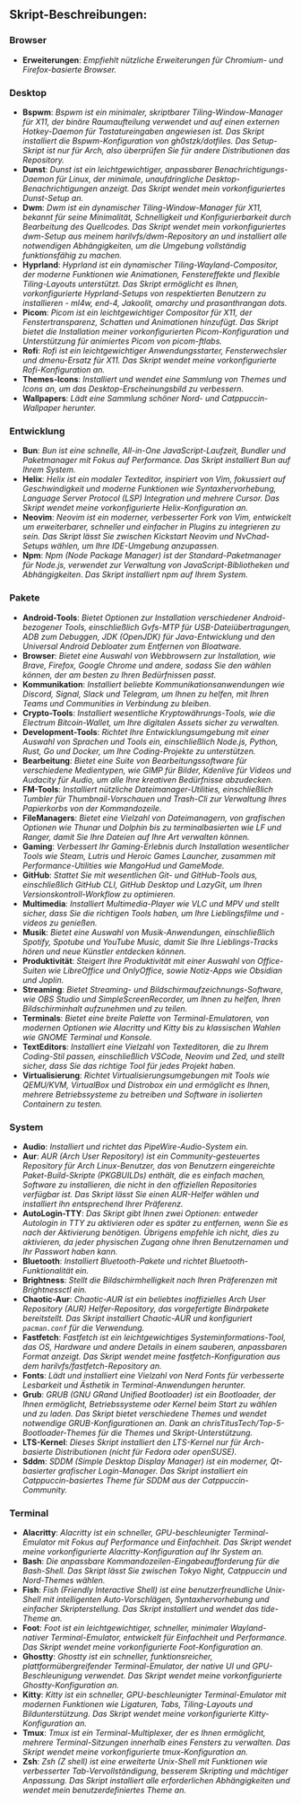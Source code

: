 ## Skript-Beschreibungen:

### Browser

- **Erweiterungen**: *Empfiehlt nützliche Erweiterungen für Chromium- und Firefox-basierte Browser.*

### Desktop

- **Bspwm**: *Bspwm ist ein minimaler, skriptbarer Tiling-Window-Manager für X11, der binäre Raumaufteilung verwendet und auf einen externen Hotkey-Daemon für Tastatureingaben angewiesen ist. Das Skript installiert die Bspwm-Konfiguration von gh0stzk/dotfiles. Das Setup-Skript ist nur für Arch, also überprüfen Sie für andere Distributionen das Repository.*
- **Dunst**: *Dunst ist ein leichtgewichtiger, anpassbarer Benachrichtigungs-Daemon für Linux, der minimale, unaufdringliche Desktop-Benachrichtigungen anzeigt. Das Skript wendet mein vorkonfiguriertes Dunst-Setup an.*
- **Dwm**: *Dwm ist ein dynamischer Tiling-Window-Manager für X11, bekannt für seine Minimalität, Schnelligkeit und Konfigurierbarkeit durch Bearbeitung des Quellcodes. Das Skript wendet mein vorkonfiguriertes dwm-Setup aus meinem harilvfs/dwm-Repository an und installiert alle notwendigen Abhängigkeiten, um die Umgebung vollständig funktionsfähig zu machen.*
- **Hyprland**: *Hyprland ist ein dynamischer Tiling-Wayland-Compositor, der moderne Funktionen wie Animationen, Fenstereffekte und flexible Tiling-Layouts unterstützt. Das Skript ermöglicht es Ihnen, vorkonfigurierte Hyprland-Setups von respektierten Benutzern zu installieren - ml4w, end-4, Jakoolit, omarchy und prasanthrangan dots.*
- **Picom**: *Picom ist ein leichtgewichtiger Compositor für X11, der Fenstertransparenz, Schatten und Animationen hinzufügt. Das Skript bietet die Installation meiner vorkonfigurierten Picom-Konfiguration und Unterstützung für animiertes Picom von picom-ftlabs.*
- **Rofi**: *Rofi ist ein leichtgewichtiger Anwendungsstarter, Fensterwechsler und dmenu-Ersatz für X11. Das Skript wendet meine vorkonfigurierte Rofi-Konfiguration an.*
- **Themes-Icons**: *Installiert und wendet eine Sammlung von Themes und Icons an, um das Desktop-Erscheinungsbild zu verbessern.*
- **Wallpapers**: *Lädt eine Sammlung schöner Nord- und Catppuccin-Wallpaper herunter.*

### Entwicklung

- **Bun**: *Bun ist eine schnelle, All-in-One JavaScript-Laufzeit, Bundler und Paketmanager mit Fokus auf Performance. Das Skript installiert Bun auf Ihrem System.*
- **Helix**: *Helix ist ein modaler Texteditor, inspiriert von Vim, fokussiert auf Geschwindigkeit und moderne Funktionen wie Syntaxhervorhebung, Language Server Protocol (LSP) Integration und mehrere Cursor. Das Skript wendet meine vorkonfigurierte Helix-Konfiguration an.*
- **Neovim**: *Neovim ist ein moderner, verbesserter Fork von Vim, entwickelt um erweiterbarer, schneller und einfacher in Plugins zu integrieren zu sein. Das Skript lässt Sie zwischen Kickstart Neovim und NvChad-Setups wählen, um Ihre IDE-Umgebung anzupassen.*
- **Npm**: *Npm (Node Package Manager) ist der Standard-Paketmanager für Node.js, verwendet zur Verwaltung von JavaScript-Bibliotheken und Abhängigkeiten. Das Skript installiert npm auf Ihrem System.*

### Pakete

- **Android-Tools**: *Bietet Optionen zur Installation verschiedener Android-bezogener Tools, einschließlich Gvfs-MTP für USB-Dateiübertragungen, ADB zum Debuggen, JDK (OpenJDK) für Java-Entwicklung und den Universal Android Debloater zum Entfernen von Bloatware.*
- **Browser**: *Bietet eine Auswahl von Webbrowsern zur Installation, wie Brave, Firefox, Google Chrome und andere, sodass Sie den wählen können, der am besten zu Ihren Bedürfnissen passt.*
- **Kommunikation**: *Installiert beliebte Kommunikationsanwendungen wie Discord, Signal, Slack und Telegram, um Ihnen zu helfen, mit Ihren Teams und Communities in Verbindung zu bleiben.*
- **Crypto-Tools**: *Installiert wesentliche Kryptowährungs-Tools, wie die Electrum Bitcoin-Wallet, um Ihre digitalen Assets sicher zu verwalten.*
- **Development-Tools**: *Richtet Ihre Entwicklungsumgebung mit einer Auswahl von Sprachen und Tools ein, einschließlich Node.js, Python, Rust, Go und Docker, um Ihre Coding-Projekte zu unterstützen.*
- **Bearbeitung**: *Bietet eine Suite von Bearbeitungssoftware für verschiedene Medientypen, wie GIMP für Bilder, Kdenlive für Videos und Audacity für Audio, um alle Ihre kreativen Bedürfnisse abzudecken.*
- **FM-Tools**: *Installiert nützliche Dateimanager-Utilities, einschließlich Tumbler für Thumbnail-Vorschauen und Trash-Cli zur Verwaltung Ihres Papierkorbs von der Kommandozeile.*
- **FileManagers**: *Bietet eine Vielzahl von Dateimanagern, von grafischen Optionen wie Thunar und Dolphin bis zu terminalbasierten wie LF und Ranger, damit Sie Ihre Dateien auf Ihre Art verwalten können.*
- **Gaming**: *Verbessert Ihr Gaming-Erlebnis durch Installation wesentlicher Tools wie Steam, Lutris und Heroic Games Launcher, zusammen mit Performance-Utilities wie MangoHud und GameMode.*
- **GitHub**: *Stattet Sie mit wesentlichen Git- und GitHub-Tools aus, einschließlich GitHub CLI, GitHub Desktop und LazyGit, um Ihren Versionskontroll-Workflow zu optimieren.*
- **Multimedia**: *Installiert Multimedia-Player wie VLC und MPV und stellt sicher, dass Sie die richtigen Tools haben, um Ihre Lieblingsfilme und -videos zu genießen.*
- **Musik**: *Bietet eine Auswahl von Musik-Anwendungen, einschließlich Spotify, Spotube und YouTube Music, damit Sie Ihre Lieblings-Tracks hören und neue Künstler entdecken können.*
- **Produktivität**: *Steigert Ihre Produktivität mit einer Auswahl von Office-Suiten wie LibreOffice und OnlyOffice, sowie Notiz-Apps wie Obsidian und Joplin.*
- **Streaming**: *Bietet Streaming- und Bildschirmaufzeichnungs-Software, wie OBS Studio und SimpleScreenRecorder, um Ihnen zu helfen, Ihren Bildschirminhalt aufzunehmen und zu teilen.*
- **Terminals**: *Bietet eine breite Palette von Terminal-Emulatoren, von modernen Optionen wie Alacritty und Kitty bis zu klassischen Wahlen wie GNOME Terminal und Konsole.*
- **TextEditors**: *Installiert eine Vielzahl von Texteditoren, die zu Ihrem Coding-Stil passen, einschließlich VSCode, Neovim und Zed, und stellt sicher, dass Sie das richtige Tool für jedes Projekt haben.*
- **Virtualisierung**: *Richtet Virtualisierungsumgebungen mit Tools wie QEMU/KVM, VirtualBox und Distrobox ein und ermöglicht es Ihnen, mehrere Betriebssysteme zu betreiben und Software in isolierten Containern zu testen.*

### System

- **Audio**: *Installiert und richtet das PipeWire-Audio-System ein.*
- **Aur**: *AUR (Arch User Repository) ist ein Community-gesteuertes Repository für Arch Linux-Benutzer, das von Benutzern eingereichte Paket-Build-Skripte (PKGBUILDs) enthält, die es einfach machen, Software zu installieren, die nicht in den offiziellen Repositories verfügbar ist. Das Skript lässt Sie einen AUR-Helfer wählen und installiert ihn entsprechend Ihrer Präferenz.*
- **AutoLogin-TTY**: *Das Skript gibt Ihnen zwei Optionen: entweder Autologin in TTY zu aktivieren oder es später zu entfernen, wenn Sie es nach der Aktivierung benötigen. Übrigens empfehle ich nicht, dies zu aktivieren, da jeder physischen Zugang ohne Ihren Benutzernamen und Ihr Passwort haben kann.*
- **Bluetooth**: *Installiert Bluetooth-Pakete und richtet Bluetooth-Funktionalität ein.*
- **Brightness**: *Stellt die Bildschirmhelligkeit nach Ihren Präferenzen mit Brightnessctl ein.*
- **Chaotic-Aur**: *Chaotic-AUR ist ein beliebtes inoffizielles Arch User Repository (AUR) Helfer-Repository, das vorgefertigte Binärpakete bereitstellt. Das Skript installiert Chaotic-AUR und konfiguriert `pacman.conf` für die Verwendung.*
- **Fastfetch**: *Fastfetch ist ein leichtgewichtiges Systeminformations-Tool, das OS, Hardware und andere Details in einem sauberen, anpassbaren Format anzeigt. Das Skript wendet meine fastfetch-Konfiguration aus dem harilvfs/fastfetch-Repository an.*
- **Fonts**: *Lädt und installiert eine Vielzahl von Nerd Fonts für verbesserte Lesbarkeit und Ästhetik in Terminal-Anwendungen herunter.*
- **Grub**: *GRUB (GNU GRand Unified Bootloader) ist ein Bootloader, der Ihnen ermöglicht, Betriebssysteme oder Kernel beim Start zu wählen und zu laden. Das Skript bietet verschiedene Themes und wendet notwendige GRUB-Konfigurationen an. Dank an chrisTitusTech/Top-5-Bootloader-Themes für die Themes und Skript-Unterstützung.*
- **LTS-Kernel**: *Dieses Skript installiert den LTS-Kernel nur für Arch-basierte Distributionen (nicht für Fedora oder openSUSE).*
- **Sddm**: *SDDM (Simple Desktop Display Manager) ist ein moderner, Qt-basierter grafischer Login-Manager. Das Skript installiert ein Catppuccin-basiertes Theme für SDDM aus der Catppuccin-Community.*

### Terminal

- **Alacritty**: *Alacritty ist ein schneller, GPU-beschleunigter Terminal-Emulator mit Fokus auf Performance und Einfachheit. Das Skript wendet meine vorkonfigurierte Alacritty-Konfiguration auf Ihr System an.*
- **Bash**: *Die anpassbare Kommandozeilen-Eingabeaufforderung für die Bash-Shell. Das Skript lässt Sie zwischen Tokyo Night, Catppuccin und Nord-Themes wählen.*
- **Fish**: *Fish (Friendly Interactive Shell) ist eine benutzerfreundliche Unix-Shell mit intelligenten Auto-Vorschlägen, Syntaxhervorhebung und einfacher Skripterstellung. Das Skript installiert und wendet das tide-Theme an.*
- **Foot**: *Foot ist ein leichtgewichtiger, schneller, minimaler Wayland-nativer Terminal-Emulator, entwickelt für Einfachheit und Performance. Das Skript wendet meine vorkonfigurierte Foot-Konfiguration an.*
- **Ghostty**: *Ghostty ist ein schneller, funktionsreicher, plattformübergreifender Terminal-Emulator, der native UI und GPU-Beschleunigung verwendet. Das Skript wendet meine vorkonfigurierte Ghostty-Konfiguration an.*
- **Kitty**: *Kitty ist ein schneller, GPU-beschleunigter Terminal-Emulator mit modernen Funktionen wie Ligaturen, Tabs, Tiling-Layouts und Bildunterstützung. Das Skript wendet meine vorkonfigurierte Kitty-Konfiguration an.*
- **Tmux**: *Tmux ist ein Terminal-Multiplexer, der es Ihnen ermöglicht, mehrere Terminal-Sitzungen innerhalb eines Fensters zu verwalten. Das Skript wendet meine vorkonfigurierte tmux-Konfiguration an.*
- **Zsh**: *Zsh (Z shell) ist eine erweiterte Unix-Shell mit Funktionen wie verbesserter Tab-Vervollständigung, besserem Skripting und mächtiger Anpassung. Das Skript installiert alle erforderlichen Abhängigkeiten und wendet mein benutzerdefiniertes Theme an.*